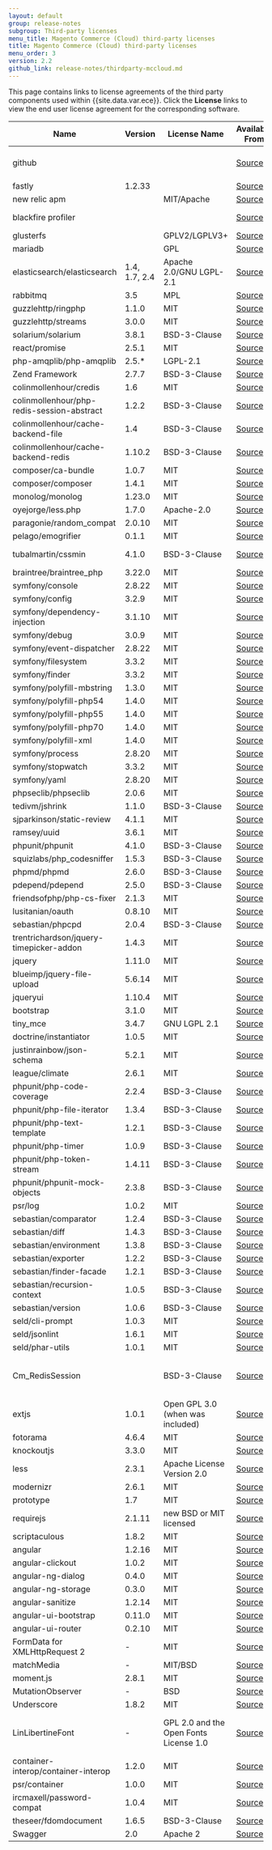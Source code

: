 ```yaml
---
layout: default
group: release-notes
subgroup: Third-party licenses
menu_title: Magento Commerce (Cloud) third-party licenses
title: Magento Commerce (Cloud) third-party licenses
menu_order: 3
version: 2.2
github_link: release-notes/thirdparty-mccloud.md
---
```


This page contains links to license agreements of the third party components used within {{site.data.var.ece}}.  Click the **License** links to view the end user license agreement for the corresponding software.

Name|Version|License Name|Available From|Link to License
---|---|---|---|---
github |||[Source](https://github.com)|[Terms of Service](https://help.github.com/articles/github-terms-of-service/)
fastly |1.2.33||[Source](https://github.com/fastly/fastly-magento2)|[License](https://github.com/fastly/fastly-magento2/blob/master/LICENSE_FASTLY_CDN.txt)
new relic apm || MIT/Apache|[Source](https://docs.newrelic.com/apm)|[License](https://rpm.newrelic.com/licenses)
blackfire profiler |||[Source](https://blackfire.io)|[Terms of Use](https://blackfire.io/terms-of-use)
glusterfs || GPLV2/LGPLV3+|[Source](https://github.com/gluster/glusterfs)|[License](https://github.com/gluster/glusterfs#license)
mariadb || GPL|[Source](https://mariadb.com/downloads/mariadb-tx)|[License](https://mariadb.com/kb/en/library/mariadb-license/)
elasticsearch/elasticsearch |1.4, 1.7, 2.4| Apache 2.0/GNU LGPL-2.1|[Source](https://github.com/elastic/elasticsearch-php)|[License](https://github.com/elastic/elasticsearch-php/blob/master/LICENSE)
rabbitmq |3.5| MPL|[Source](https://github.com/rabbitmq)|[License](https://www.rabbitmq.com/mpl.html)
guzzlehttp/ringphp |1.1.0| MIT|[Source](https://github.com/guzzle/RingPHP)|[License](https://github.com/guzzle/RingPHP/blob/master/LICENSE)
guzzlehttp/streams |3.0.0| MIT|[Source](https://github.com/guzzle/streams)|[License](https://github.com/guzzle/streams/blob/master/LICENSE)
solarium/solarium |3.8.1| BSD-3-Clause|[Source](https://github.com/solariumphp/solarium)|[License](https://github.com/solariumphp/solarium/blob/master/COPYING)
react/promise|2.5.1|MIT|[Source](https://github.com/reactphp/promise)|[License](https://github.com/reactphp/promise/blob/master/LICENSE)
php-amqplib/php-amqplib |2.5.*| LGPL-2.1|[Source](https://github.com/php-amqplib/php-amqplib)|[License](https://github.com/php-amqplib/php-amqplib/blob/master/LICENSE)
Zend Framework|2.7.7|BSD-3-Clause|[Source](http://framework.zend.com/)|[License](https://framework.zend.com/license)
colinmollenhour/credis |1.6| MIT|[Source](https://github.com/colinmollenhour/credis)|[License](https://github.com/colinmollenhour/credis/blob/master/LICENSE)
colinmollenhour/php-redis-session-abstract |1.2.2| BSD-3-Clause|[Source](https://github.com/colinmollenhour/php-redis-session-abstract)|[License](https://github.com/colinmollenhour/php-redis-session-abstract#license)
colinmollenhour/cache-backend-file |1.4| BSD-3-Clause|[Source](https://github.com/colinmollenhour/Cm_Cache_Backend_Redis)|[License](https://github.com/colinmollenhour/Cm_Cache_Backend_Redis/blob/master/Cm/Cache/Backend/Redis.php)
colinmollenhour/cache-backend-redis |1.10.2| BSD-3-Clause|[Source](https://github.com/colinmollenhour/Cm_Cache_Backend_File)|[License](https://github.com/colinmollenhour/Cm_Cache_Backend_File/blob/master/File.php)
composer/ca-bundle|1.0.7|MIT|[Source](https://github.com/composer/ca-bundle)|[License](https://github.com/composer/ca-bundle/blob/master/LICENSE)
composer/composer |1.4.1| MIT|[Source](https://github.com/composer/composer)|[License](https://github.com/composer/composer/blob/master/LICENSE)
monolog/monolog |1.23.0| MIT|[Source](https://github.com/Seldaek/monolog)|[License](https://github.com/Seldaek/monolog/blob/master/LICENSE)
oyejorge/less.php |1.7.0| Apache-2.0|[Source](https://github.com/oyejorge/less.php)|[License](https://github.com/oyejorge/less.php/blob/master/LICENSE)
paragonie/random_compat | 2.0.10 | MIT | [Source](https://github.com/paragonie/random_compat) | [License](https://github.com/paragonie/random_compat/blob/master/LICENSE)
pelago/emogrifier |0.1.1| MIT|[Source](https://github.com/jjriv/emogrifier)|[License](https://github.com/jjriv/emogrifier/blob/master/LICENSE)
tubalmartin/cssmin |4.1.0| BSD-3-Clause|[Source](https://github.com/tubalmartin/YUI-CSS-compressor-PHP-port)| No license
braintree/braintree_php |3.22.0| MIT|[Source](https://github.com/braintree/braintree_php)|[License](https://github.com/braintree/braintree_php/blob/master/LICENSE)
symfony/console|2.8.22|MIT|[Source](https://github.com/symfony/console)|[License](https://github.com/symfony/console/blob/master/LICENSE)
symfony/config |3.2.9| MIT|[Source](https://github.com/symfony/config)|[License](https://github.com/symfony/config/blob/master/LICENSE)
symfony/dependency-injection |3.1.10| MIT|[Source](https://github.com/symfony/dependency-injection)|[License](https://github.com/symfony/dependency-injection/blob/master/LICENSE)
symfony/debug|3.0.9|MIT|[Source](https://github.com/symfony/debug)|[License](https://github.com/symfony/debug/blob/master/LICENSE)
symfony/event-dispatcher |2.8.22| MIT|[Source](https://github.com/symfony/event-dispatcher)|[License](https://github.com/symfony/event-dispatcher/blob/master/LICENSE)
symfony/filesystem |3.3.2| MIT|[Source](https://github.com/symfony/filesystem)|[License](https://github.com/symfony/filesystem/blob/master/LICENSE)
symfony/finder |3.3.2| MIT|[Source](https://github.com/symfony/finder)|[License](https://github.com/symfony/finder/blob/master/LICENSE)
symfony/polyfill-mbstring|1.3.0|MIT|[Source](https://github.com/symfony/polyfill-mbstring)|[License](https://github.com/symfony/polyfill-mbstring/blob/master/LICENSE)
symfony/polyfill-php54 |1.4.0|MIT|[Source](https://github.com/symfony/polyfill-php54)|[License](https://github.com/symfony/polyfill-php54/blob/master/LICENSE)
symfony/polyfill-php55 |1.4.0|MIT|[Source](https://github.com/symfony/polyfill-php55)|[License](https://github.com/symfony/polyfill-php55/blob/master/LICENSE)
symfony/polyfill-php70 |1.4.0|MIT|[Source](https://github.com/symfony/polyfill-php70)|[License](https://github.com/symfony/polyfill-php70/blob/master/LICENSE)
symfony/polyfill-xml |1.4.0|MIT|[Source](https://github.com/symfony/polyfill-php72)|[License](https://github.com/symfony/polyfill-72/blob/master/LICENSE)
symfony/process |2.8.20| MIT|[Source](https://github.com/symfony/process)|[License](https://github.com/symfony/process/blob/master/LICENSE)
symfony/stopwatch |3.3.2| MIT|[Source](https://github.com/symfony/stopwatch)|[License](https://github.com/symfony/stopwatch/blob/master/LICENSE)
symfony/yaml |2.8.20| MIT|[Source](https://github.com/symfony/yaml)|[License](https://github.com/symfony/yaml/blob/master/LICENSE)
phpseclib/phpseclib |2.0.6| MIT|[Source](https://github.com/phpseclib/phpseclib)|[License](https://github.com/phpseclib/phpseclib/blob/master/LICENSE)
tedivm/jshrink |1.1.0| BSD-3-Clause|[Source](https://github.com/tedious/Jshrink)|[License](https://github.com/tedious/JShrink/blob/master/LICENSE)
sjparkinson/static-review |4.1.1| MIT|[Source](https://github.com/sjparkinson/static-review)|[License](https://github.com/sjparkinson/static-review/blob/master/LICENSE)
ramsey/uuid|3.6.1|MIT|[Source](https://github.com/ramsey/uuid) | [License](https://github.com/ramsey/uuid/blob/master/LICENSE)
phpunit/phpunit |4.1.0| BSD-3-Clause|[Source](https://github.com/sebastianbergmann/phpunit)|[License](https://github.com/sebastianbergmann/phpunit/blob/master/LICENSE)
squizlabs/php_codesniffer |1.5.3| BSD-3-Clause|[Source](https://github.com/squizlabs/PHP_CodeSniffer)|[License](https://github.com/squizlabs/PHP_CodeSniffer/blob/master/licence.txt)
phpmd/phpmd |2.6.0| BSD-3-Clause|[Source](https://github.com/phpmd/phpmd)|[License](https://github.com/phpmd/phpmd/blob/master/LICENSE)
pdepend/pdepend |2.5.0| BSD-3-Clause|[Source](https://github.com/pdepend/pdepend)|[License](https://github.com/pdepend/pdepend/blob/master/LICENSE)
friendsofphp/php-cs-fixer |2.1.3| MIT|[Source](https://github.com/FriendsOfPHP/PHP-CS-Fixer)|[License](https://github.com/FriendsOfPHP/PHP-CS-Fixer/blob/master/LICENSE)
lusitanian/oauth |0.8.10| MIT|[Source](https://github.com/Lusitanian/PHPoAuthLib)|[License](https://github.com/Lusitanian/PHPoAuthLib/blob/master/LICENSE)
sebastian/phpcpd|2.0.4|BSD-3-Clause|[Source](https://github.com/sebastianbergmann/phpcpd)|[License](https://github.com/sebastianbergmann/phpcpd/blob/master/LICENSE)
trentrichardson/jquery-timepicker-addon|1.4.3|MIT|[Source](https://github.com/trentrichardson/jQuery-Timepicker-Addon)|[License](https://github.com/trentrichardson/jQuery-Timepicker-Addon/blob/master/LICENSE-MIT)
jquery|1.11.0 |MIT|[Source](https://jquery.com/)|[License](https://jquery.org/license/)
blueimp/jquery-file-upload|5.6.14|MIT|[Source](https://github.com/blueimp/jQuery-File-Upload)|[License](https://github.com/blueimp/jQuery-File-Upload/blob/master/LICENSE)
jqueryui|1.10.4|MIT|[Source](https://github.com/jquery/jqueryui.com)|[License](https://github.com/jquery/jqueryui.com/blob/master/LICENSE.txt)
bootstrap|3.1.0 |MIT|[Source](http://getbootstrap.com)|[License](https://github.com/twbs/bootstrap/blob/master/LICENSE)
tiny_mce |3.4.7|GNU LGPL 2.1|[Source](https://www.tinymce.com)|[License](https://github.com/tinymce/tinymce/blob/master/LICENSE.TXT)
doctrine/instantiator |1.0.5| MIT|[Source](https://github.com/doctrine/instantiator)|[License](https://github.com/doctrine/instantiator/blob/master/LICENSE)
justinrainbow/json-schema |5.2.1| MIT|[Source](https://github.com/justinrainbow/json-schema)|[License](https://github.com/justinrainbow/json-schema/blob/master/LICENSE)
league/climate |2.6.1| MIT|[Source](https://github.com/thephpleague/climate)|[License](https://github.com/thephpleague/climate/blob/master/LICENSE.md)
phpunit/php-code-coverage |2.2.4| BSD-3-Clause|[Source](https://github.com/sebastianbergmann/php-code-coverage)|[License](https://github.com/sebastianbergmann/php-code-coverage/blob/master/LICENSE)
phpunit/php-file-iterator |1.3.4| BSD-3-Clause|[Source](https://github.com/sebastianbergmann/php-file-iterator)|[License](https://github.com/sebastianbergmann/php-file-iterator/blob/master/LICENSE)
phpunit/php-text-template |1.2.1| BSD-3-Clause|[Source](https://github.com/sebastianbergmann/php-text-template)|[License](https://github.com/sebastianbergmann/php-text-template/blob/master/LICENSE)
phpunit/php-timer |1.0.9| BSD-3-Clause|[Source](https://github.com/sebastianbergmann/php-timer)|[License](https://github.com/sebastianbergmann/php-timer/blob/master/LICENSE)
phpunit/php-token-stream |1.4.11| BSD-3-Clause|[Source](https://github.com/sebastianbergmann/php-token-stream)|[License](https://github.com/sebastianbergmann/php-token-stream/blob/master/LICENSE)
phpunit/phpunit-mock-objects |2.3.8| BSD-3-Clause|[Source](https://github.com/sebastianbergmann/phpunit-mock-objects)|[License](https://github.com/sebastianbergmann/phpunit-mock-objects/blob/master/LICENSE)
psr/log |1.0.2| MIT|[Source](https://github.com/php-fig/log)|[License](https://github.com/php-fig/log/blob/master/LICENSE)
sebastian/comparator |1.2.4| BSD-3-Clause|[Source](https://github.com/sebastianbergmann/comparator)|[License](https://github.com/sebastianbergmann/comparator/blob/master/LICENSE)
sebastian/diff |1.4.3| BSD-3-Clause|[Source](https://github.com/sebastianbergmann/diff)|[License](https://github.com/sebastianbergmann/diff/blob/master/LICENSE)
sebastian/environment |1.3.8| BSD-3-Clause|[Source](https://github.com/sebastianbergmann/environment)|[License](https://github.com/sebastianbergmann/environment/blob/master/LICENSE)
sebastian/exporter |1.2.2| BSD-3-Clause|[Source](https://github.com/sebastianbergmann/exporter)|[License](https://github.com/sebastianbergmann/exporter/blob/master/LICENSE)
sebastian/finder-facade | 1.2.1 | BSD-3-Clause | [Source](https://github.com/sebastianbergmann/finder-facade) | [License](https://github.com/sebastianbergmann/finder-facade/blob/master/LICENSE)
sebastian/recursion-context |1.0.5| BSD-3-Clause|[Source](https://github.com/sebastianbergmann/recursion-context)|[License](https://github.com/sebastianbergmann/recursion-context/blob/master/LICENSE)
sebastian/version |1.0.6| BSD-3-Clause|[Source](https://github.com/sebastianbergmann/version)|[License](https://github.com/sebastianbergmann/version/blob/master/LICENSE)
seld/cli-prompt|1.0.3| MIT|[Source](https://github.com/Seldaek/cli-prompt)|[License](https://github.com/Seldaek/cli-prompt/blob/master/LICENSE)
seld/jsonlint |1.6.1| MIT|[Source](https://github.com/Seldaek/jsonlint)|[License](https://github.com/Seldaek/jsonlint/blob/master/LICENSE)
seld/phar-utils|1.0.1|MIT|[Source](https://github.com/Seldaek/phar-utils)|[License](https://github.com/Seldaek/phar-utils/blob/master/LICENSE)
Cm_RedisSession ||BSD-3-Clause|[Source](https://github.com/colinmollenhour/Cm_RedisSession)|[License 1](https://github.com/colinmollenhour/Cm_RedisSession/blob/master/Cm_RedisSession.xml) [License 2](http://opensource.org/licenses/BSD-3-Clause)
extjs |1.0.1|Open GPL 3.0 (when was included)|[Source](https://www.sencha.com/)|[License](https://www.gnu.org/licenses/lgpl.html)
fotorama|4.6.4 |MIT|[Source](https://github.com/artpolikarpov/fotorama)|[License](https://github.com/artpolikarpov/fotorama/blob/master/MIT-LICENSE)
knockoutjs|3.3.0 |MIT|[Source](http://knockoutjs.com/downloads/index.html)|[Source](https://github.com/knockout/knockout/blob/master/LICENSE)
less |2.3.1|Apache License Version 2.0|[Source](https://github.com/less/less.js)|[License](https://github.com/less/less.js/blob/master/LICENSE)
modernizr|2.6.1 |MIT|[Source](https://github.com/Modernizr/Modernizr)|[License](https://github.com/Modernizr/Modernizr/blob/master/LICENSE)
prototype|1.7 |MIT|[Source](http://prototypejs.org)|[License](https://github.com/sstephenson/prototype/blob/master/LICENSE)
requirejs |2.1.11|new BSD or MIT licensed|[Source](https://github.com/requirejs/requirejs)|[License](https://github.com/requirejs/requirejs/blob/master/LICENSE)
scriptaculous|1.8.2 |MIT|[Source](http://script.aculo.us)|[License](http://madrobby.github.io/scriptaculous/license/)
angular|1.2.16 |MIT|[Source](https://github.com/angular/angular.js)|[License](https://github.com/angular/angular.js/blob/master/LICENSE)
angular-clickout|1.0.2 |MIT|[Source](https://github.com/neoziro/angular-clickout)|[License](https://github.com/neoziro/angular-clickout#license)
angular-ng-dialog|0.4.0 |MIT|[Source](https://github.com/likeastore/ngDialog)|[License](https://github.com/neoziro/angular-clickout#license)
angular-ng-storage|0.3.0 |MIT|[Source](https://github.com/gsklee/ngStorage)|[License](https://github.com/gsklee/ngStorage/blob/master/LICENSE)
angular-sanitize|1.2.14 |MIT|[Source](https://code.angularjs.org/1.2.14/angular-sanitize.min.js)|[License](https://code.angularjs.org/1.2.14/angular-sanitize.min.js)
angular-ui-bootstrap|0.11.0 |MIT|[Source](http://angular-ui.github.io/bootstrap)|[License](https://github.com/angular-ui/bootstrap/blob/master/LICENSE)
angular-ui-router|0.2.10 |MIT|[Source](http://angular-ui.github.com/)|[License](http://www.opensource.org/licenses/MIT)
FormData for XMLHttpRequest 2 |-| MIT|[Source](https://gist.github.com/Rob--W/8b5adedd84c0d36aba64)|[License](https://gist.github.com/Rob--W/8b5adedd84c0d36aba64)
matchMedia |-| MIT/BSD|[Source](https://github.com/paulirish/matchMedia.js/)|[License](https://github.com/paulirish/matchMedia.js/blob/master/LICENSE.txt)
moment.js |2.8.1| MIT|[Source](http://momentjs.com)|[License](http://momentjs.com/downloads/moment.js)
MutationObserver |-| BSD|[Source](http://polymer.github.io)|[License](http://polymer.github.io/LICENSE.txt)
Underscore |1.8.2| MIT|[Source](http://underscorejs.org)|[License](https://github.com/jashkenas/underscore/blob/master/LICENSE)
LinLibertineFont|-|GPL 2.0 and the Open Fonts License 1.0|[Source](http://www.linuxlibertine.org)|[License 1](http://www.gnu.org/licenses/old-licenses/gpl-2.0.html) [License 2](http://scripts.sil.org/cms/scripts/page.php)
container-interop/container-interop | 1.2.0 | MIT | [Source](https://github.com/container-interop/container-interop)| [License](https://github.com/container-interop/container-interop/blob/master/LICENSE)
psr/container | 1.0.0 | MIT | [Source](https://github.com/php-fig/container) | [License](https://github.com/php-fig/container/blob/master/LICENSE)
ircmaxell/password-compat | 1.0.4 | MIT | [Source](https://github.com/ircmaxell/password_compat)|[License](https://github.com/ircmaxell/password_compat/blob/master/LICENSE.md)
theseer/fdomdocument|1.6.5|BSD-3-Clause|[Source](https://github.com/theseer/fDOMDocument)|[License](https://github.com/theseer/fDOMDocument/blob/master/LICENSE)
Swagger |2.0| Apache 2|[Source](https://github.com/swagger-api/swagger-ui)|[License](http://swagger.io/license/)
